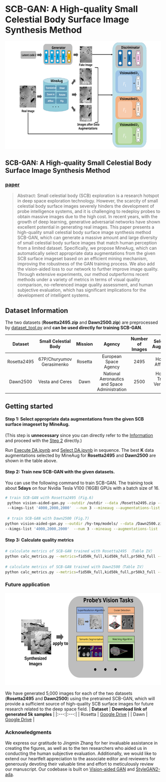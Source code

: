 # SCB-GAN: A High-quality Small Celestial Body Surface Image Synthesis Method
<p align="center">
<img src="./docs/network.svg" width="700px" height="350px" />
</p>

## SCB-GAN: A High-quality Small Celestial Body Surface Image Synthesis Method
### [paper](https://ieeexplore.ieee.org/document/10196052)

> Abstract: Small celestial body (SCB) exploration is a research hotspot in deep space exploration technology. However, the scarcity of small celestial body surface images severely hinders the development of probe intelligence systems, and it is challenging to redeploy probes to obtain massive images due to the high cost. In recent years, with the growth of deep learning, generative adversarial networks have shown excellent potential in generating real images. This paper presents a high-quality small celestial body surface image synthesis method SCB-GAN, which can generate a massive amount and large diversity of small celestial body surface images that match human perception from a limited dataset. Specifically, we propose MineAug, which can automatically select appropriate data augmentations from the given SCB surface imageset based on an efficient mining mechanism, improving the robustness of the GAN training process. We also add the vision-aided loss to our network to further improve image quality. Through extensive experiments, our method outperforms recent methods under a variety of metrics in terms of visual quality comparison, no-referenced image quality assessment, and human subjective evaluation, which has significant implications for the development of intelligent systems. 

## <a id="Dataset-Information">Dataset Information</a>

The two datasets (**Rosetta2495.zip** and **Dawn2500.zip**) are preprocessed by [dataset_tool.py](./dataset_tool.py) and **can be used directly for training SCB-GAN**. 

| **Dataset** | **Small Celestial Body** | **Mission** | **Agency** | **Number of Images** | **Selected Data Augmentations** | **Download Link** |
|:---:|:---:|:---:|:---:|:---:|:---:|:---:|
| Rosetta2495 | 67P/Churyumov Gerasimenko | Rosetta | European Space Agency | 2495 | Horizon Flip, Affine, Rotate | [Google Drive](https://drive.google.com/file/d/1osAMpxdzJiIgNbuepIsi-oBZAakf8gO6/view?usp=share_link) |
| Dawn2500 | Vesta and Ceres | Dawn | National Aeronautics and Space Administration | 2500 | Horizon Flip, Translation Vertical, Zoom in | [Google Drive](https://drive.google.com/file/d/1dOiFh2Qh9uumCpPvQPydpLKaN3F0zggr/view?usp=share_link) |



## Getting started

#### <a id="Step1">Step 1</a>: Select appropriate data augmentations from the given SCB surface imageset by MineAug.
(This step is **unnecessary** since you can directly refer to the [Information](#Dataset-Information) and proceed with the [Step 2](#Step2) directly.)

Run [Execute DA.ipynb](./Execute%20DA.ipynb) and [Select DA.ipynb](./Select%20DA.ipynb) in sequence.
The best **K** data augmentations selected by MineAug for **Rosetta2495** and **Dawn2500** are shown in the table above.

#### <a id="Step2">Step 2</a>: Train new SCB-GAN with the given datasets.

You can use the following command to train SCB-GAN. 
The training took about **5days** on four Nvidia Tesla V100 (16GB) GPUs with a batch size of 16.

```.bash
# train SCB-GAN with Rosetta2495 (Fig.6)
 python vision-aided-gan.py --outdir /outdir --data /Rosetta2495.zip --cfg paper256_2fmap  --aug ada --augpipe bgc --augcv ada --batch 16 --gpus 4 
 --kimgs-list '4000,2000,2000'  --num 3 --mineaug --augmentations-list 'HorizontalFlip,RandomAffine,Rotate'

 # train SCB-GAN with Dawn2500 (Fig.7)
python vision-aided-gan.py --outdir /hy-tmp/models/ --data /Dawn2500.zip --cfg paper256_2fmap  --aug ada --augpipe bgc --augcv ada --batch 16 --gpus 4 
--kimgs-list '4000,2000,2000'  --num 3 --mineaug --augmentations-list 'HorizontalFlip,Translation_y,Zoom_in'
```

#### <a id="Step3">Step 3</a>: Calculate quality metrics
```.bash
# calculate metrics of SCB-GAN trained with Rosetta2495 （Table IV）
python calc_metrics.py --metrics=fid50k_full,kid50k_full,pr50k3_full --data=/Rosetta2495.zip --network=/network-snapshot-best.pkl

# calculate metrics of SCB-GAN trained with Dawn2500（Table IV）
python calc_metrics.py --metrics=fid50k_full,kid50k_full,pr50k3_full --data=/Dawn2500.zip --network=/network-snapshot-best.pkl
```

### Future application

<p align="center">
<img src="./docs/application.svg" width="600px" height="300px" />
</p>

We have generated 5,000 images for each of the two datasets (**Rosetta2495** and **Dawn2500**) using the pretrained SCB-GAN, which will provide a sufficient source of high-quality SCB surface images for future research related to the deep space field.
| **Dataset** | **Download link of generated 5k samples** |
|:---:|:---:|
| Rosetta | [Google Drive](https://drive.google.com/file/d/1CrXfVsBXy2MmhmlmRlePbsCxVEirhXod/view?usp=share_link) |
| Dawn | [Google Drive](https://drive.google.com/file/d/1Pn3Q4GxUAIfK9Beef7kgV0CG_dreBdVs/view?usp=share_link) |

### Acknowledgments
We express our gratitude to Jingmin Zhang for her invaluable assistance in creating the figures, as well as to the ten researchers who aided us in conducting the human subjective evaluation. Additionally, we would like to extend our heartfelt appreciation to the associate editor and reviewers for generously devoting their valuable time and effort to meticulously review our manuscript. Our codebase is built on [Vision-aided GAN](https://github.com/nupurkmr9/vision-aided-gan) and [StyleGAN2-ada](https://github.com/NVlabs/stylegan2-ada-pytorch).
